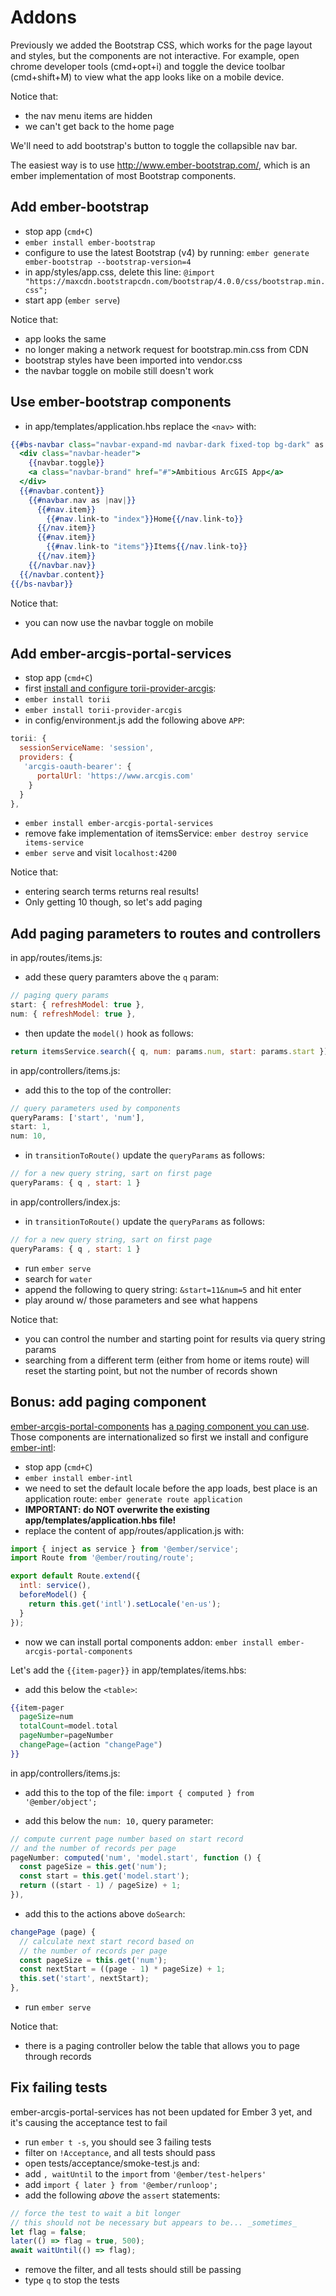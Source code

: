 # Addons

Previously we added the Bootstrap CSS, which works for the page layout and styles, but the components are not interactive. For example, open chrome developer tools (cmd+opt+i) and toggle the device toolbar (cmd+shift+M) to view what the app looks like on a mobile device.

Notice that:
- the nav menu items are hidden
- we can't get back to the home page

We'll need to add bootstrap's button to toggle the collapsible nav bar.

The easiest way is to use http://www.ember-bootstrap.com/, which is an ember implementation of most Bootstrap components.

## Add ember-bootstrap
- stop app (`cmd+C`)
- `ember install ember-bootstrap`
- configure to use the latest Bootstrap (v4) by running:
`ember generate ember-bootstrap --bootstrap-version=4`
- in app/styles/app.css, delete this line:
`@import "https://maxcdn.bootstrapcdn.com/bootstrap/4.0.0/css/bootstrap.min.css";`
- start app (`ember serve`)

Notice that:
- app looks the same
- no longer making a network request for bootstrap.min.css from CDN
- bootstrap styles have been imported into vendor.css
- the navbar toggle on mobile still doesn't work

## Use ember-bootstrap components
- in app/templates/application.hbs replace the `<nav>` with:

```hbs
{{#bs-navbar class="navbar-expand-md navbar-dark fixed-top bg-dark" as |navbar|}}
  <div class="navbar-header">
    {{navbar.toggle}}
    <a class="navbar-brand" href="#">Ambitious ArcGIS App</a>
  </div>
  {{#navbar.content}}
    {{#navbar.nav as |nav|}}
      {{#nav.item}}
        {{#nav.link-to "index"}}Home{{/nav.link-to}}
      {{/nav.item}}
      {{#nav.item}}
        {{#nav.link-to "items"}}Items{{/nav.link-to}}
      {{/nav.item}}
    {{/navbar.nav}}
  {{/navbar.content}}
{{/bs-navbar}}
```

Notice that:
- you can now use the navbar toggle on mobile

## Add ember-arcgis-portal-services
- stop app (`cmd+C`)
- first [install and configure torii-provider-arcgis](https://github.com/dbouwman/torii-provider-arcgis#usage):
 - `ember install torii`
 - `ember install torii-provider-arcgis`
 - in config/environment.js add the following above `APP`:
```js
torii: {
  sessionServiceName: 'session',
  providers: {
   'arcgis-oauth-bearer': {
      portalUrl: 'https://www.arcgis.com'
    }
  }
},
```
- `ember install ember-arcgis-portal-services`
- remove fake implementation of itemsService:
`ember destroy service items-service`
- `ember serve` and visit `localhost:4200`

Notice that:
- entering search terms returns real results!
- Only getting 10 though, so let's add paging

## Add paging parameters to routes and controllers
in app/routes/items.js:
- add these query paramters above the `q` param:

```js
// paging query params
start: { refreshModel: true },
num: { refreshModel: true },
```

- then update the `model()` hook as follows:

```js
return itemsService.search({ q, num: params.num, start: params.start });
```

in app/controllers/items.js:
- add this to the top of the controller:

```js
// query parameters used by components
queryParams: ['start', 'num'],
start: 1,
num: 10,
```

- in `transitionToRoute()` update the `queryParams` as follows:

```js
// for a new query string, sart on first page
queryParams: { q , start: 1 }
```

in app/controllers/index.js:
- in `transitionToRoute()` update the `queryParams` as follows:

```js
// for a new query string, sart on first page
queryParams: { q , start: 1 }
```

- run `ember serve`
- search for `water`
- append the following to query string: `&start=11&num=5` and hit enter
- play around w/ those parameters and see what happens

Notice that:
- you can control the number and starting point for results via query string params
- searching from a different term (either from home or items route) will reset the starting point, but not the number of records shown

## Bonus: add paging component
[ember-arcgis-portal-components](https://github.com/Esri/ember-arcgis-portal-components) has [a paging component you can use](https://esri.github.io/ember-arcgis-portal-components/#/itempicker/defaultcatalog). Those components are internationalized so first we install and configure [ember-intl](https://github.com/ember-intl/ember-intl):
- stop app (`cmd+C`)
- `ember install ember-intl`
- we need to set the default locale before the app loads, best place is an application route:
`ember generate route application`
- **IMPORTANT: do NOT overwrite the existing app/templates/application.hbs file!**
- replace the content of app/routes/application.js with:

```js
import { inject as service } from '@ember/service';
import Route from '@ember/routing/route';

export default Route.extend({
  intl: service(),
  beforeModel() {
    return this.get('intl').setLocale('en-us');
  }
});
```
- now we can install portal components addon: `ember install ember-arcgis-portal-components`

Let's add the `{{item-pager}}` in app/templates/items.hbs:
- add this below the `<table>`:

```hbs
{{item-pager
  pageSize=num
  totalCount=model.total
  pageNumber=pageNumber
  changePage=(action "changePage")
}}
```

in app/controllers/items.js:
- add this to the top of the file:
`import { computed } from '@ember/object';`

- add this below the `num: 10,` query parameter:

```js
// compute current page number based on start record
// and the number of records per page
pageNumber: computed('num', 'model.start', function () {
  const pageSize = this.get('num');
  const start = this.get('model.start');
  return ((start - 1) / pageSize) + 1;
}),
```

- add this to the actions above `doSearch`:

```js
changePage (page) {
  // calculate next start record based on
  // the number of records per page
  const pageSize = this.get('num');
  const nextStart = ((page - 1) * pageSize) + 1;
  this.set('start', nextStart);
},
```

- run `ember serve`

Notice that:
- there is a paging controller below the table that allows you to page through records

## Fix failing tests
ember-arcgis-portal-services has not been updated for Ember 3 yet, and it's causing the acceptance test to fail
- run `ember t -s`, you should see 3 failing tests
- filter on `!Acceptance`, and all tests should pass
- open tests/acceptance/smoke-test.js and:
 - add `, waitUntil` to the `import` from `'@ember/test-helpers'`
 - add `import { later } from '@ember/runloop';`
 - add the following _above_ the `assert` statements:

```js
// force the test to wait a bit longer
// this should not be necessary but appears to be... _sometimes_
let flag = false;
later(() => flag = true, 500);
await waitUntil(() => flag);
```

- remove the filter, and all tests should still be passing
- type `q` to stop the tests
